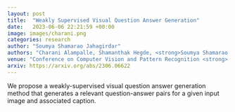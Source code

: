 ```yaml
---
layout: post
title:  "Weakly Supervised Visual Question Answer Generation"
date:   2023-06-06 22:21:59 +00:00
image: images/charani.png
categories: research
author: "Soumya Shamarao Jahagirdar"
authors: "Charani Alampalle, Shamanthak Hegde, <strong>Soumya Shamarao Jahagirdar</strong>, Shankar Gangisetty"
venue: "Conference on Computer Vision and Pattern Recognition <strong> (CVPR) </strong> Workshops, ODRUM"
arxiv: https://arxiv.org/abs/2306.06622
---
```

We propose a weakly-supervised visual question answer generation method that generates a relevant question-answer pairs for a given input image and associated caption.